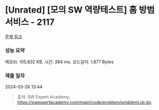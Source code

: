 # [Unrated] [모의 SW 역량테스트] 홈 방범 서비스 - 2117 

[문제 링크](https://swexpertacademy.com/main/code/problem/problemDetail.do?contestProbId=AV5V61LqAf8DFAWu) 

### 성능 요약

메모리: 105,832 KB, 시간: 384 ms, 코드길이: 1,877 Bytes

### 제출 일자

2024-03-26 13:44



> 출처: SW Expert Academy, https://swexpertacademy.com/main/code/problem/problemList.do